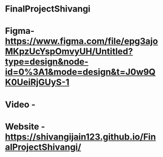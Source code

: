 # FinalProjectShivangi

# Figma- https://www.figma.com/file/epg3ajoMKpzUcYspOmvyUH/Untitled?type=design&node-id=0%3A1&mode=design&t=J0w9QK0UeiRjGUyS-1


# Video - 


# Website - https://shivangijain123.github.io/FinalProjectShivangi/
